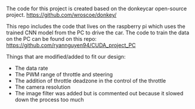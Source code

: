 The code for this project is created based on the donkeycar open-source project.
https://github.com/wroscoe/donkey/

This repo includes the code that lives on the raspberry pi which uses the trained CNN model from the PC to drive the car. The code to train the data on the PC can be found on this repo: https://github.com/ryannguyen94/CUDA_project_PC

Things that are modified/added to fit our design:
  - The data rate
  - The PWM range of throttle and steering
  - The addition of throttle deadzone in the control of the throttle
  - The camera resolution
  - The image filter was added but is commented out because it slowed down the process too much
